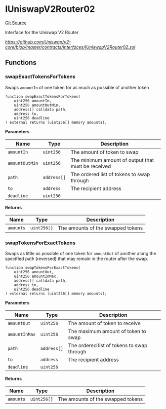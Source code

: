 # IUniswapV2Router02
[Git Source](https://github.com/seamless-protocol/ilm-v2/blob/40214436ae3956021858cb95e6ff881f6ede8e11/src/interfaces/periphery/IUniswapV2Router02.sol)

Interface for the Uniswap V2 Router

*https://github.com/Uniswap/v2-core/blob/master/contracts/interfaces/IUniswapV2Router02.sol*


## Functions
### swapExactTokensForTokens

Swaps `amountIn` of one token for as much as possible of another token


```solidity
function swapExactTokensForTokens(
    uint256 amountIn,
    uint256 amountOutMin,
    address[] calldata path,
    address to,
    uint256 deadline
) external returns (uint256[] memory amounts);
```
**Parameters**

|Name|Type|Description|
|----|----|-----------|
|`amountIn`|`uint256`|The amount of token to swap|
|`amountOutMin`|`uint256`|The minimum amount of output that must be received|
|`path`|`address[]`|The ordered list of tokens to swap through|
|`to`|`address`|The recipient address|
|`deadline`|`uint256`||

**Returns**

|Name|Type|Description|
|----|----|-----------|
|`amounts`|`uint256[]`|The amounts of the swapped tokens|


### swapTokensForExactTokens

Swaps as little as possible of one token for `amountOut` of another along the specified path (reversed)
that may remain in the router after the swap.


```solidity
function swapTokensForExactTokens(
    uint256 amountOut,
    uint256 amountInMax,
    address[] calldata path,
    address to,
    uint256 deadline
) external returns (uint256[] memory amounts);
```
**Parameters**

|Name|Type|Description|
|----|----|-----------|
|`amountOut`|`uint256`|The amount of token to receive|
|`amountInMax`|`uint256`|The maximum amount of token to swap|
|`path`|`address[]`|The ordered list of tokens to swap through|
|`to`|`address`|The recipient address|
|`deadline`|`uint256`||

**Returns**

|Name|Type|Description|
|----|----|-----------|
|`amounts`|`uint256[]`|The amounts of the swapped tokens|


